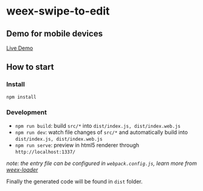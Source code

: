 # weex-swipe-to-edit

## Demo for mobile devices
[Live Demo](https://imyth.github.io/weex-slide-to-edit/)

## How to start

### Install

```bash
npm install
```

### Development

* `npm run build`: build `src/*` into `dist/index.js, dist/index.web.js`
* `npm run dev`: watch file changes of `src/*` and automatically build into `dist/index.js, dist/index.web.js`
* `npm run serve`: preview in html5 renderer through `http://localhost:1337/`

*note: the entry file can be configured in `webpack.config.js`, learn more from [weex-loader](https://www.npmjs.com/package/weex-loader)*

Finally the generated code will be found in `dist` folder.
